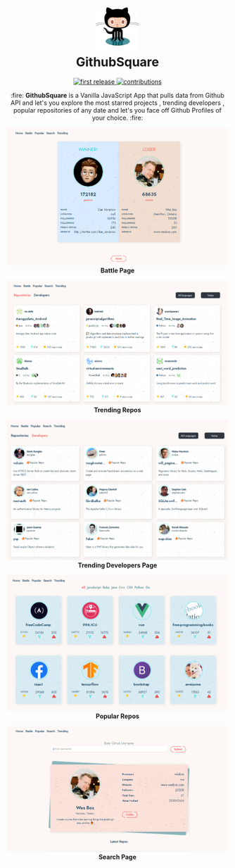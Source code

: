 <h1 align="center">
  	<img height="100" src="./img/githubnew.svg" alt="GithubSquare Logo" /> 
   <br>
  GithubSquare
</h1>

<p align="center">
   <a href='http://aakashdev.me/GithubSquare/'><img alt="first release" src="https://img.shields.io/badge/release-v1.0-brightgreen.svg" />
  </a>
  <a href='http://aakashdev.me/GithubSquare/'><img src="https://img.shields.io/badge/contributions-welcome-brightgreen.svg" alt="contributions" />
  </a>
</p>

<p align='center'>
  :fire: <b>GithubSquare</b> is a Vanilla JavaScript App that pulls data from Github API and let's you explore the most starred projects , trending developers , popular repositories of any date and let's you face off Github Profiles of your choice. :fire:
</p>

<p align='center'>
  <img src='./img/battlesc.png' alt='battle page'><br>
  <b>Battle Page</b>
 </p>
 
 <p align='center'>
  <img src='./img/treandingsc.png' alt='trending repos page'><br>
  <b>Trending Repos</b>
 </p>
 
 
 <p align='center'>
  <img src='./img/treandingdevsc.png' alt='trending developers page'><br>
  <b>Trending Developers Page</b>
 </p>
 
 <p align='center'>
  <img src='./img/popularsc.png' alt='popular page'><br>
  <b>Popular Repos</b>
 </p>
 
 <p align='center'>
  <img src='./img/searchsc.png' alt='search page'><br>
  <b>Search Page</b>
 </p>
